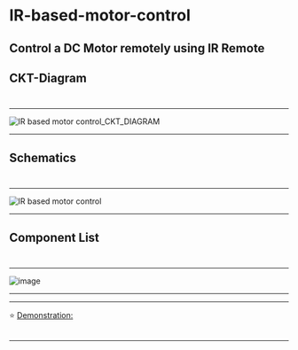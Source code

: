 # IR-based-motor-control
## Control a DC Motor remotely using IR Remote
## <b>CKT-Diagram<br><br></b>
---


![IR based motor control_CKT_DIAGRAM](https://user-images.githubusercontent.com/37467941/149301039-f3037843-d57c-4db2-aa62-ce7c8809e8bc.png)

---

## <b>Schematics<br><br></b>
---


![IR based motor control](https://user-images.githubusercontent.com/37467941/149301104-329502f4-749a-4937-9a31-fd1483325e85.png)

---
## <b>Component List<br><br></b>
---


![image](https://user-images.githubusercontent.com/37467941/149301525-c3c6b6c7-5cc0-4d42-8e75-9d34236a8a2b.png)

---
---  

 ⭐️ [Demonstration:](https://user-images.githubusercontent.com/37467941/149302324-ff634c59-0131-4a0e-865b-469059bbfff7.mp4)
      <br><br>
      




---
